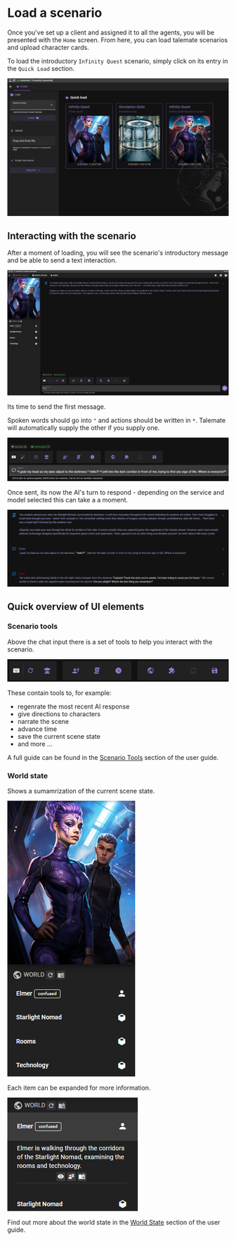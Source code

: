 # Load a scenario

Once you've set up a client and assigned it to all the agents, you will be presented with the `Home` screen. From here, you can load talemate scenarios and upload character cards.

To load the introductory `Infinity Quest` scenario, simply click on its entry in the `Quick Load` section.

![Load infinity quest](/img/0.26.0/getting-started-load-screen.png)

## Interacting with the scenario

After a moment of loading, you will see the scenario's introductory message and be able to send a text interaction.

![Getting stgarted scene 1](/img/0.26.0/getting-started-scene-1.png)

Its time to send the first message.

Spoken words should go into `"` and actions should be written in `*`. Talemate will automatically supply the other if you supply one. 

![Getting started first interaction](/img/0.26.0/getting-started-first-interaction.png)

Once sent, its now the AI's turn to respond - depending on the service and model selected this can take a a moment.

![Getting started first ai response](/img/0.26.0/getting-started-first-ai-response.png)

## Quick overview of UI elements

### Scenario tools

Above the chat input there is a set of tools to help you interact with the scenario.

![Getting started ui element tools](/img/0.26.0/getting-started-ui-element-tools.png)

These contain tools to, for example:

- regenrate the most recent AI response
- give directions to characters
- narrate the scene
- advance time
- save the current scene state
- and more ...

A full guide can be found in the [Scenario Tools](/user-guide/scenario-tools) section of the user guide.

### World state

Shows a sumamrization of the current scene state.

![getting started world state 1](/img/0.26.0/getting-started-world-state-1.png)

Each item can be expanded for more information.

![getting started world state 2](/img/0.26.0/getting-started-world-state-2.png)

Find out more about the world state in the [World State](/user-guide/world-state) section of the user guide.
